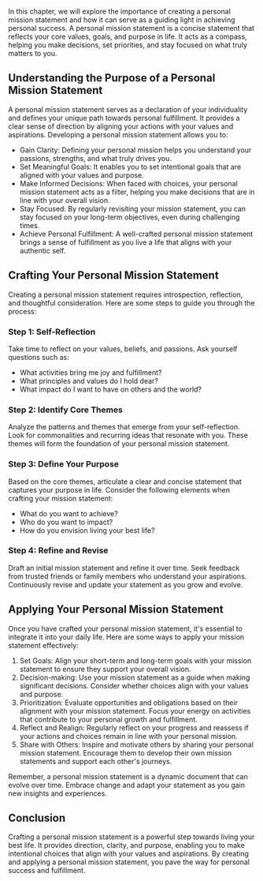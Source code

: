 
In this chapter, we will explore the importance of creating a personal mission statement and how it can serve as a guiding light in achieving personal success. A personal mission statement is a concise statement that reflects your core values, goals, and purpose in life. It acts as a compass, helping you make decisions, set priorities, and stay focused on what truly matters to you.

Understanding the Purpose of a Personal Mission Statement
---------------------------------------------------------

A personal mission statement serves as a declaration of your individuality and defines your unique path towards personal fulfillment. It provides a clear sense of direction by aligning your actions with your values and aspirations. Developing a personal mission statement allows you to:

* Gain Clarity: Defining your personal mission helps you understand your passions, strengths, and what truly drives you.
* Set Meaningful Goals: It enables you to set intentional goals that are aligned with your values and purpose.
* Make Informed Decisions: When faced with choices, your personal mission statement acts as a filter, helping you make decisions that are in line with your overall vision.
* Stay Focused: By regularly revisiting your mission statement, you can stay focused on your long-term objectives, even during challenging times.
* Achieve Personal Fulfillment: A well-crafted personal mission statement brings a sense of fulfillment as you live a life that aligns with your authentic self.

Crafting Your Personal Mission Statement
----------------------------------------

Creating a personal mission statement requires introspection, reflection, and thoughtful consideration. Here are some steps to guide you through the process:

### Step 1: Self-Reflection

Take time to reflect on your values, beliefs, and passions. Ask yourself questions such as:

* What activities bring me joy and fulfillment?
* What principles and values do I hold dear?
* What impact do I want to have on others and the world?

### Step 2: Identify Core Themes

Analyze the patterns and themes that emerge from your self-reflection. Look for commonalities and recurring ideas that resonate with you. These themes will form the foundation of your personal mission statement.

### Step 3: Define Your Purpose

Based on the core themes, articulate a clear and concise statement that captures your purpose in life. Consider the following elements when crafting your mission statement:

* What do you want to achieve?
* Who do you want to impact?
* How do you envision living your best life?

### Step 4: Refine and Revise

Draft an initial mission statement and refine it over time. Seek feedback from trusted friends or family members who understand your aspirations. Continuously revise and update your statement as you grow and evolve.

Applying Your Personal Mission Statement
----------------------------------------

Once you have crafted your personal mission statement, it's essential to integrate it into your daily life. Here are some ways to apply your mission statement effectively:

1. Set Goals: Align your short-term and long-term goals with your mission statement to ensure they support your overall vision.
2. Decision-making: Use your mission statement as a guide when making significant decisions. Consider whether choices align with your values and purpose.
3. Prioritization: Evaluate opportunities and obligations based on their alignment with your mission statement. Focus your energy on activities that contribute to your personal growth and fulfillment.
4. Reflect and Realign: Regularly reflect on your progress and reassess if your actions and choices remain in line with your personal mission.
5. Share with Others: Inspire and motivate others by sharing your personal mission statement. Encourage them to develop their own mission statements and support each other's journeys.

Remember, a personal mission statement is a dynamic document that can evolve over time. Embrace change and adapt your statement as you gain new insights and experiences.

Conclusion
----------

Crafting a personal mission statement is a powerful step towards living your best life. It provides direction, clarity, and purpose, enabling you to make intentional choices that align with your values and aspirations. By creating and applying a personal mission statement, you pave the way for personal success and fulfillment.
